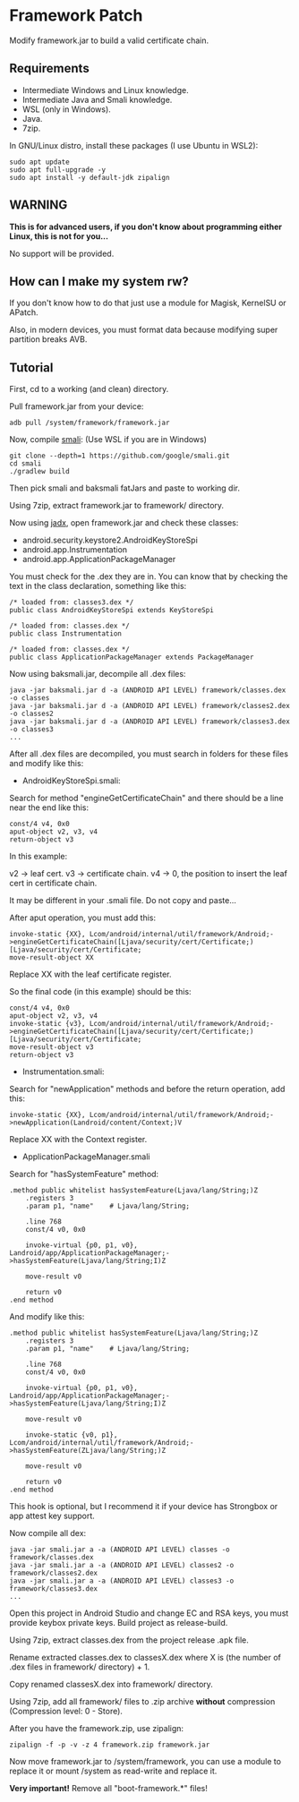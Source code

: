 # Framework Patch
Modify framework.jar to build a valid certificate chain.

## Requirements
- Intermediate Windows and Linux knowledge.
- Intermediate Java and Smali knowledge.
- WSL (only in Windows).
- Java.
- 7zip.

In GNU/Linux distro, install these packages (I use Ubuntu in WSL2):
```
sudo apt update
sudo apt full-upgrade -y
sudo apt install -y default-jdk zipalign
```

## WARNING
**This is for advanced users, if you don't know about programming either Linux, this is not for you...**

No support will be provided.

## How can I make my system rw?
If you don't know how to do that just use a module for Magisk, KernelSU or APatch.

Also, in modern devices, you must format data because modifying super partition breaks AVB.

## Tutorial
First, cd to a working (and clean) directory.

Pull framework.jar from your device:
```
adb pull /system/framework/framework.jar
```

Now, compile [smali](https://github.com/google/smali):
(Use WSL if you are in Windows)
```
git clone --depth=1 https://github.com/google/smali.git
cd smali
./gradlew build
```

Then pick smali and baksmali fatJars and paste to working dir.

Using 7zip, extract framework.jar to framework/ directory.

Now using [jadx](https://github.com/skylot/jadx), open framework.jar and check these classes:
- android.security.keystore2.AndroidKeyStoreSpi
- android.app.Instrumentation
- android.app.ApplicationPackageManager

You must check for the .dex they are in. You can know that by checking the text in the class declaration, something like this:
```
/* loaded from: classes3.dex */
public class AndroidKeyStoreSpi extends KeyStoreSpi

/* loaded from: classes.dex */
public class Instrumentation

/* loaded from: classes.dex */
public class ApplicationPackageManager extends PackageManager
````

Now using baksmali.jar, decompile all .dex files:
```
java -jar baksmali.jar d -a (ANDROID API LEVEL) framework/classes.dex -o classes
java -jar baksmali.jar d -a (ANDROID API LEVEL) framework/classes2.dex -o classes2
java -jar baksmali.jar d -a (ANDROID API LEVEL) framework/classes3.dex -o classes3
...
```

After all .dex files are decompiled, you must search in folders for these files and modify like this:

- AndroidKeyStoreSpi.smali:

Search for method "engineGetCertificateChain" and there should be a line near the end like this:
```
const/4 v4, 0x0
aput-object v2, v3, v4
return-object v3
```

In this example:

v2 -> leaf cert.
v3 -> certificate chain.
v4 -> 0, the position to insert the leaf cert in certificate chain.

It may be different in your .smali file. Do not copy and paste...

After aput operation, you must add this:
```
invoke-static {XX}, Lcom/android/internal/util/framework/Android;->engineGetCertificateChain([Ljava/security/cert/Certificate;)[Ljava/security/cert/Certificate;
move-result-object XX
```

Replace XX with the leaf certificate register.

So the final code (in this example) should be this:
```
const/4 v4, 0x0
aput-object v2, v3, v4
invoke-static {v3}, Lcom/android/internal/util/framework/Android;->engineGetCertificateChain([Ljava/security/cert/Certificate;)[Ljava/security/cert/Certificate;
move-result-object v3
return-object v3
```

- Instrumentation.smali:

Search for "newApplication" methods and before the return operation, add this:
```
invoke-static {XX}, Lcom/android/internal/util/framework/Android;->newApplication(Landroid/content/Context;)V
```

Replace XX with the Context register.

- ApplicationPackageManager.smali

Search for "hasSystemFeature" method:
```
.method public whitelist hasSystemFeature(Ljava/lang/String;)Z
    .registers 3
    .param p1, "name"    # Ljava/lang/String;

    .line 768
    const/4 v0, 0x0

    invoke-virtual {p0, p1, v0}, Landroid/app/ApplicationPackageManager;->hasSystemFeature(Ljava/lang/String;I)Z

    move-result v0

    return v0
.end method
```

And modify like this:
```
.method public whitelist hasSystemFeature(Ljava/lang/String;)Z
    .registers 3
    .param p1, "name"    # Ljava/lang/String;

    .line 768
    const/4 v0, 0x0

    invoke-virtual {p0, p1, v0}, Landroid/app/ApplicationPackageManager;->hasSystemFeature(Ljava/lang/String;I)Z

    move-result v0

    invoke-static {v0, p1}, Lcom/android/internal/util/framework/Android;->hasSystemFeature(ZLjava/lang/String;)Z

    move-result v0

    return v0
.end method
```

This hook is optional, but I recommend it if your device has Strongbox or app attest key support.

Now compile all dex:
```
java -jar smali.jar a -a (ANDROID API LEVEL) classes -o framework/classes.dex
java -jar smali.jar a -a (ANDROID API LEVEL) classes2 -o framework/classes2.dex
java -jar smali.jar a -a (ANDROID API LEVEL) classes3 -o framework/classes3.dex
...
```

Open this project in Android Studio and change EC and RSA keys, you must provide keybox private keys. Build project as release-build.

Using 7zip, extract classes.dex from the project release .apk file.

Rename extracted classes.dex to classesX.dex where X is (the number of .dex files in framework/ directory) + 1.

Copy renamed classesX.dex into framework/ directory.

Using 7zip, add all framework/ files to .zip archive **without** compression (Compression level: 0 - Store).

After you have the framework.zip, use zipalign:
```
zipalign -f -p -v -z 4 framework.zip framework.jar
```

Now move framework.jar to /system/framework, you can use a module to replace it or mount /system as read-write and replace it.

**Very important!** Remove all "boot-framework.*" files!
